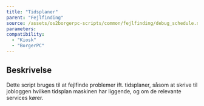 ```yaml
---
title: "Tidsplaner"
parent: "Fejlfinding"
source: /assets/os2borgerpc-scripts/common/fejlfinding/debug_schedule.sh
parameters:
compatibility:
  - "Kiosk"
  - "BorgerPC"
---
```


## Beskrivelse
Dette script bruges til at fejlfinde problemer ift. tidsplaner, såsom at skrive til jobloggen hvilken tidsplan maskinen har liggende, og om de relevante services kører.